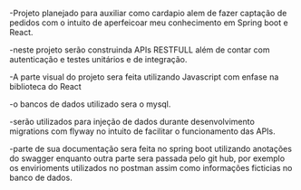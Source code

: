 -Projeto planejado para auxiliar como cardapio alem de fazer captação de pedidos com o intuito de aperfeicoar meu conhecimento em Spring boot e React.

-neste projeto serão construinda APIs RESTFULL além de contar com autenticação e testes unitários e de integração.

-A parte visual do projeto sera feita utilizando Javascript com enfase na biblioteca do React

-o bancos de dados utilizado sera o mysql.

-serão utilizados para injeção de dados durante desenvolvimento migrations com flyway no intuito de facilitar o funcionamento das  APIs.

-parte de sua documentação sera feita no spring boot utilizando anotações do swagger enquanto outra parte sera passada pelo git hub, por exemplo
os envirioments utilizados no postman assim como informações ficticias no banco de dados.


